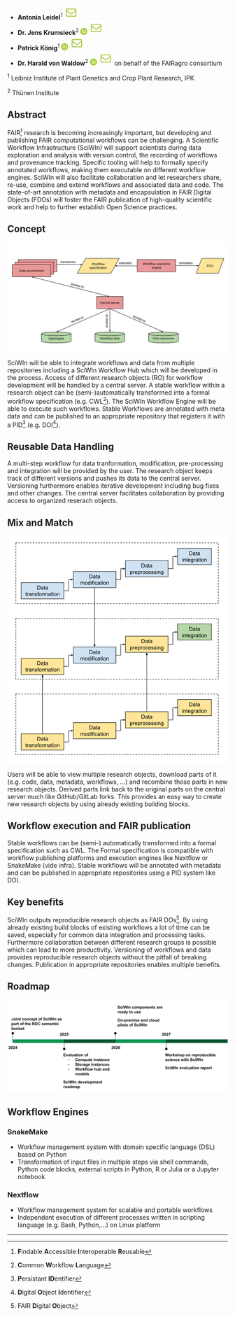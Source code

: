 - **Antonia Leidel**<sup>1</sup> [![E-Mail](./assets/mail.svg)](mailto:leidel@ipk-gatersleben.de)
- **Dr. Jens Krumsieck**<sup>2</sup> [![ORCID: 0000-0001-6242-5846](./assets/orcid.png)](https://orcid.org/0000-0001-6242-5846) [![E-Mail](./assets/mail.svg)](mailto:jens.krumsieck@thuenen.de)
- **Patrick König**<sup>1</sup> [![ORCID: 0000-0002-8948-6793](./assets/orcid.png)](https://orcid.org/0000-0002-8948-6793) [![E-Mail](./assets/mail.svg)](mailto:koenig@ipk-gatersleben.de)
- **Dr. Harald von Waldow**<sup>2</sup> [![ORCID: 0000-0003-4800-2833](./assets/orcid.png)](https://orcid.org/0000-0003-4800-2833) [![E-Mail](./assets/mail.svg)](mailto:harald.vonwaldow@thuenen.de)
on behalf of the FAIRagro consortium

<sup>1</sup> Leibniz Institute of Plant Genetics and Crop Plant Research, IPK

<sup>2</sup> Thünen Institute

## Abstract

FAIR[^1] research is becoming increasingly important, but developing and publishing FAIR computational workflows can be challenging. A Scientific Workflow Infrastructure (SciWIn) will support scientists during data exploration and analysis with version control, the recording of workflows and provenance tracking. Specific tooling will help to formally specify annotated workflows, making them executable on different workflow engines. SciWIn will also facilitate collaboration and let researchers share, re-use, combine and extend workflows and associated data and code. The state-of-art annotation with metadata and encapsulation in FAIR Digital Objects (FDOs) will foster the FAIR publication of high-quality scientific work and help to further establish Open Science practices.
 

## Concept
![Concept](./assets/concept3.svg)

SciWIn will be able to integrate workflows and data from multiple repositories including a SciWIn Workflow Hub which will be developed in the process. Access of different research objects (RO) for workflow development will be handled by a central server. A stable workflow within a research object can be (semi-)automatically transformed into a formal workflow specification (e.g. CWL[^2]).
The SciWIn Workflow Engine will be able to execute such workflows. Stable Workflows are annotated with meta data and can be published to an appropriate repository that registers it with a PID[^3] (e.g. DOI[^4]).

## Reusable Data Handling
A multi-step workflow for data tranformation, modification, pre-processing and integration will be provided by the user. The research object keeps track of different versions and pushes its data to the central server. Versioning furthermore enables iterative development including bug fixes and other changes. The central server facilitates collaboration by providing access to organized reserach objects.

## Mix and Match
![mix and match](./assets/mixnmatch.svg)

Users will be able to view multiple research objects, download parts of it (e.g. code, data, metadata, workflows, ...) and recombine those parts in new research objects. Derived parts link back to the original parts on the central server much like GitHub/GitLab forks. This provides an easy way to create new research objects by using already existing building blocks.

## Workflow execution and FAIR publication
Stable workflows can be (semi-) automatically transformed into a formal specification such as CWL. The Formal specification is compatible with workflow publishing platforms and execution engines like Nextflow or SnakeMake (vide infra). Stable workflows will be annotated with metadata and can be published in appropriate repositories using a PID system like DOI.

## Key benefits
SciWIn outputs reproducible research objects as FAIR DOs[^5]. By using already existing build blocks of existing workflows a lot of time can be saved, especially for common data integration and processing tasks. Furthermore collaboration between different research groups is possible which can lead to more productivity. Versioning of workflows and data provides reproducible research objects without the pitfall of breaking changes. Publication in appropriate repositories enables multiple benefits.

## Roadmap
![Roadmap](./assets/roadmap.svg)

## Workflow Engines
### SnakeMake
- Workflow management system with domain specific language (DSL) based on Python
- Transformation of input files in multiple steps via shell commands, Python code blocks, external scripts in Python, R or Julia or a Jupyter notebook

### Nextflow
- Workflow management system for scalable and portable workflows
- Independent execution of different processes written in scripting language (e.g. Bash, Python,...) on Linux platform 

***

[^1]: **F**indable **A**ccessible **I**nteroperable **R**eusable
[^2]: **C**ommon **W**orkflow **L**anguage
[^3]: **P**ersistant **ID**entifier
[^4]: **D**igital **O**bject **I**dentifier
[^5]: FAIR **D**igital **O**bject